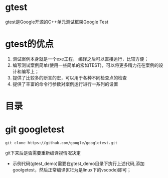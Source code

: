 # gtest
gtest是Google开源的C++单元测试框架Google Test

# gtest的优点
1. 测试案例本身就是一个exe工程， 编译之后可以直接运行，比较方便；
2. 编写测试案例简单(使用一些简单的宏如TEST)，可以将更多精力花在案例的设计和编写上；
3. 提供了比较多的断言的宏，可以用于各种不同检查点的检查
4. 提供了丰富的命令行参数对案例运行进行一系列的设置

# 目录

# git googletest
```
git clone https://github.com/google/googletest.git
```
git下来后是否需要重新编译视情况决定  
- 示例代码(gtest_demo)需要在gtest_demo目录下执行上述代码,添加goolgetest，然后正常编译(IDE为是linux下的vscode)即可；
